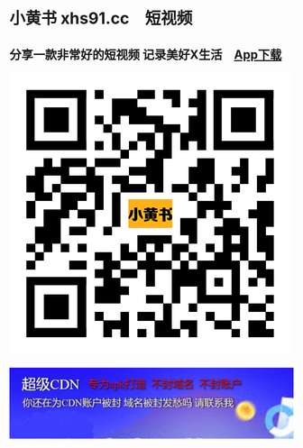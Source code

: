 # 小黄书 xhs91.cc　短视频　

## 分享一款非常好的短视频 记录美好X生活　[App下载](https://cn2dimg.xiaoquanapp.com/static/app/小黄书1300-0525.apk)

#### ![image](https://github.com/xhsbook/family/blob/main/xhs_share_qr.png?raw=true)


#### [![image](https://github.com/xhsbook/appshare/blob/main/cdn_ad.png?raw=true)](https://t.me/gobookcdn)
